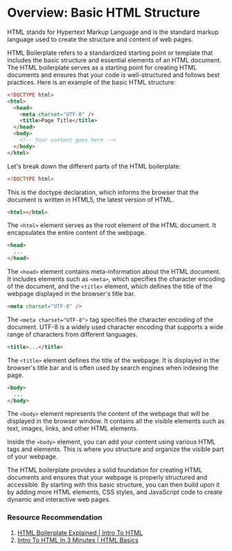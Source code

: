 # Overview: Basic HTML Structure

HTML stands for Hypertext Markup Language and is the standard markup language used to create the structure and content of web pages.

HTML Boilerplate refers to a standardized starting point or template that includes the basic structure and essential elements of an HTML document. The HTML boilerplate serves as a starting point for creating HTML documents and ensures that your code is well-structured and follows best practices. Here is an example of the basic HTML structure:

```html
<!DOCTYPE html>
<html>
  <head>
    <meta charset="UTF-8" />
    <title>Page Title</title>
  </head>
  <body>
    <!-- Your content goes here -->
  </body>
</html>
```

Let's break down the different parts of the HTML boilerplate:

```html
<!DOCTYPE html>
```

This is the doctype declaration, which informs the browser that the document is written in HTML5, the latest version of HTML.

```html
<html></html>
```

The `<html>` element serves as the root element of the HTML document. It encapsulates the entire content of the webpage.

```html
<head>
  ...
</head>
```

The `<head>` element contains meta-information about the HTML document. It includes elements such as `<meta>`, which specifies the character encoding of the document, and the `<title>` element, which defines the title of the webpage displayed in the browser's title bar.

```html
<meta charset="UTF-8" />
```

The `<meta charset="UTF-8">` tag specifies the character encoding of the document. UTF-8 is a widely used character encoding that supports a wide range of characters from different languages.

```html
<title>...</title>
```

The `<title>` element defines the title of the webpage. It is displayed in the browser's title bar and is often used by search engines when indexing the page.

```html
<body>
  ...
</body>
```

The `<body>` element represents the content of the webpage that will be displayed in the browser window. It contains all the visible elements such as text, images, links, and other HTML elements.

Inside the `<body>` element, you can add your content using various HTML tags and elements. This is where you structure and organize the visible part of your webpage.

The HTML boilerplate provides a solid foundation for creating HTML documents and ensures that your webpage is properly structured and accessible. By starting with this basic structure, you can then build upon it by adding more HTML elements, CSS styles, and JavaScript code to create dynamic and interactive web pages.

### Resource Recommendation

1. <a href="https://youtu.be/yoksZ9GRnGM" target="_blank">HTML Boilerplate Explained | Intro To HTML</a>
2. <a href="https://youtu.be/AEmtCXp0lHE" target="_blank">Intro To HTML In 3 Minutes | HTML Basics</a>
